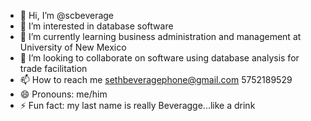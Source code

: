 - 👋 Hi, I’m @scbeverage
- 👀 I’m interested in database software
- 🌱 I’m currently learning business administration and management at University of New Mexico
- 💞️ I’m looking to collaborate on software using database analysis for trade facilitation
- 📫 How to reach me sethbeveragephone@gmail.com    5752189529
- 😄 Pronouns: me/him
- ⚡ Fun fact: my last name is really Beveragge...like a drink

<!---
scbeverage/scbeverage is a ✨ special ✨ repository because its `README.md` (this file) appears on your GitHub profile.
You can click the Preview link to take a look at your changes.
--->

